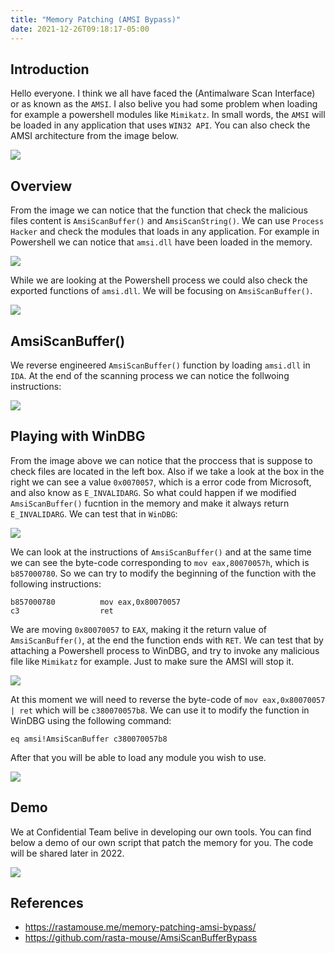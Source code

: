 ```yaml
---
title: "Memory Patching (AMSI Bypass)"
date: 2021-12-26T09:18:17-05:00
---
```


## Introduction

Hello everyone. I think we all have faced the (Antimalware Scan Interface) or as known as the `AMSI`. I also belive you had some problem when loading for example a powershell modules like `Mimikatz`. In small words, the `AMSI` will be loaded in any application that uses `WIN32 API`. You can also check the AMSI architecture from the image below.

![](../../img/memorypatching/readme/1.png)


## Overview

From the image we can notice that the function that check the malicious files content is `AmsiScanBuffer()` and `AmsiScanString()`. We can use `Process Hacker` and check the modules that loads in any application. For example in Powershell we can notice that `amsi.dll` have been loaded in the memory.


![](../../img/memorypatching/readme/2.png)


While we are looking at the Powershell process we could also check the exported functions of `amsi.dll`. We will be focusing on `AmsiScanBuffer()`.


![](../../img/memorypatching/readme/3.png)


## AmsiScanBuffer()

We reverse engineered `AmsiScanBuffer()` function by loading `amsi.dll` in `IDA`. At the end of the scanning process we can notice the follwoing instructions:


![](../../img/memorypatching/readme/4.png)


## Playing with WinDBG


From the image above we can notice that the proccess that is suppose to check files are located in the left box. Also if we take a look at the box in the right we can see a value `0x0070057`, which is a error code from Microsoft, and also know as `E_INVALIDARG`. So what could happen if we modified `AmsiScanBuffer()` fucntion in the memory and make it always return `E_INVALIDARG`. We can test that in `WinDBG`:


![](../../img/memorypatching/readme/5.gif) 


We can look at the instructions of `AmsiScanBuffer()` and at the same time we can see the byte-code corresponding to `mov eax,80070057h`, which is `b857000780`. So we can try to modify the beginning of the function with the following instructions:


```assembly
b857000780          mov eax,0x80070057
c3                  ret
```

We are moving `0x80070057` to `EAX`, making it the return value of `AmsiScanBuffer()`, at the end the function ends with `RET`. We can test that by attaching a Powershell process to WinDBG, and try to invoke any malicious file like `Mimikatz` for example. Just to make sure the AMSI will stop it.


![](../../img/memorypatching/readme/6.png) 


At this moment we will need to reverse the byte-code of `mov eax,0x80070057 | ret` which will be `c380070057b8`. We can use it to modify the function in WinDBG using the following command:

```
eq amsi!AmsiScanBuffer c380070057b8
```

After that you will be able to load any module you wish to use.


![](../../img/memorypatching/readme/7.gif)


## Demo

We at Confidential Team belive in developing our own tools. You can find below a demo of our own script that patch the memory for you. The code will be shared later in 2022.


![](../../img/memorypatching/readme/8.gif)


## References

- https://rastamouse.me/memory-patching-amsi-bypass/
- https://github.com/rasta-mouse/AmsiScanBufferBypass
